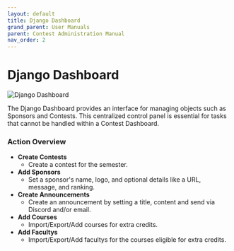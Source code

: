 ```yaml
---
layout: default
title: Django Dashboard
grand_parent: User Manuals
parent: Contest Administration Manual
nav_order: 2
---
```


# Django Dashboard


![Django Dashboard](/assets/images/django_dashboard.png?raw=true)

The Django Dashboard provides an interface for managing objects such as Sponsors and Contests. This centralized control panel is essential for tasks that cannot be handled within a Contest Dashboard.

### Action Overview
- **Create Contests**
    - Create a contest for the semester.
- **Add Sponsors**
    - Set a sponsor's name, logo, and optional details like a URL, message, and ranking.
- **Create Announcements**
    - Create an announcement by setting a title, content and send via Discord and/or email.
- **Add Courses**
    - Import/Export/Add courses for extra credits.
- **Add Facultys**
    - Import/Export/Add facultys for the courses eligible for extra credits.